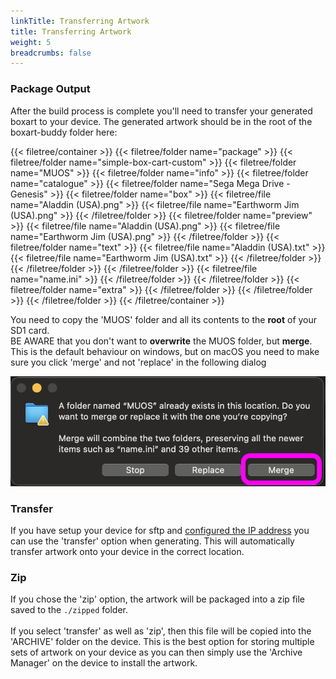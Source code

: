 ```yaml
---
linkTitle: Transferring Artwork
title: Transferring Artwork
weight: 5
breadcrumbs: false
---
```


### Package Output

After the build process is complete you'll need to transfer your generated boxart to your device.
The generated artwork should be in the root of the boxart-buddy folder here:

{{< filetree/container >}}
{{< filetree/folder name="package" >}}
{{< filetree/folder name="simple-box-cart-custom" >}}
{{< filetree/folder name="MUOS" >}}
{{< filetree/folder name="info" >}}
{{< filetree/folder name="catalogue" >}}
{{< filetree/folder name="Sega Mega Drive - Genesis" >}}
{{< filetree/folder name="box" >}}
{{< filetree/file name="Aladdin (USA).png" >}}
{{< filetree/file name="Earthworm Jim (USA).png" >}}
{{< /filetree/folder >}}
{{< filetree/folder name="preview" >}}
{{< filetree/file name="Aladdin (USA).png" >}}
{{< filetree/file name="Earthworm Jim (USA).png" >}}
{{< /filetree/folder >}}
{{< filetree/folder name="text" >}}
{{< filetree/file name="Aladdin (USA).txt" >}}
{{< filetree/file name="Earthworm Jim (USA).txt" >}}
{{< /filetree/folder >}}
{{< /filetree/folder >}}
{{< /filetree/folder >}}
{{< filetree/file name="name.ini" >}}
{{< /filetree/folder >}}
{{< /filetree/folder >}}
{{< filetree/folder name="extra" >}}
{{< /filetree/folder >}}
{{< /filetree/folder >}}
{{< /filetree/folder >}}
{{< /filetree/container >}}

You need to copy the 'MUOS' folder and all its contents to the **root** of your SD1 card. <br>
BE AWARE that you don't want to **overwrite** the MUOS folder, but **merge**. This is the default behaviour on
windows, but on macOS you need to make sure you click 'merge' and not 'replace' in the following dialog

<div ><img class="w-96" src="images/merge.png"/>
</div>

### Transfer

If you have setup your device for sftp and [configured the IP address](/configuration/reference/config.yml/#ip) you can
use the 'transfer' option when generating. This will
automatically transfer artwork onto your device in the correct location.

### Zip

If you chose the 'zip' option, the artwork will be packaged into a zip file saved to the ```./zipped``` folder.
<br><br>
If you select 'transfer' as well as 'zip', then this file will be copied into the 'ARCHIVE' folder on the device. This is the best option for storing multiple sets of artwork on your device as you can then simply use the 'Archive Manager' on the device to install the artwork.